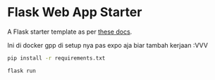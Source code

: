 # Flask Web App Starter

A Flask starter template as per [these docs](https://flask.palletsprojects.com/en/3.0.x/quickstart/#a-minimal-application).

Ini di docker gpp di setup nya pas expo aja biar tambah kerjaan :VVV
```sh
pip install -r requirements.txt
```
```sh
flask run
```
